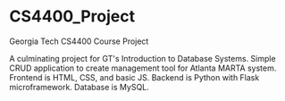# CS4400_Project
Georgia Tech CS4400 Course Project

A culminating project for GT's Introduction to Database Systems. Simple CRUD application to create management tool for Atlanta MARTA system. Frontend is HTML, CSS, and basic JS. Backend is Python with Flask microframework. Database is MySQL.
